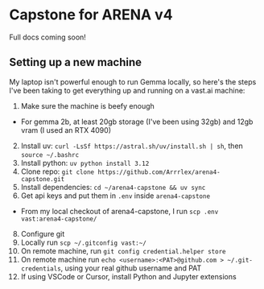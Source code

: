 # Capstone for ARENA v4

Full docs coming soon!

## Setting up a new machine

My laptop isn't powerful enough to run Gemma locally, so here's the steps I've been taking to get everything up and running on a vast.ai machine:

1. Make sure the machine is beefy enough
  - For gemma 2b, at least 20gb storage (I've been using 32gb) and 12gb vram (I used an RTX 4090)
2. Install uv: `curl -LsSf https://astral.sh/uv/install.sh | sh`, then `source ~/.bashrc`
3. Install python: `uv python install 3.12`
4. Clone repo: `git clone https://github.com/Arrrlex/arena4-capstone.git`
5. Install dependencies: `cd ~/arena4-capstone && uv sync`
7. Get api keys and put them in `.env` inside `arena4-capstone`
  - From my local checkout of arena4-capstone, I run `scp .env vast:arena4-capstone/`
8. Configure git
  1. Locally run `scp ~/.gitconfig vast:~/`
  2. On remote machine, run `git config credential.helper store`
  3. On remote machine run `echo <username>:<PAT>@github.com > ~/.git-credentials`, using your real github username and PAT
6. If using VSCode or Cursor, install Python and Jupyter extensions

